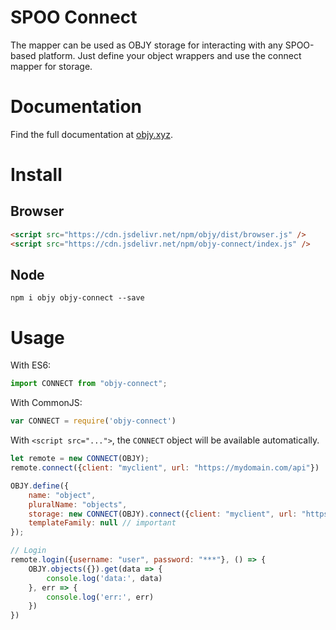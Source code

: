# SPOO Connect

The mapper can be used as OBJY storage for interacting with any SPOO-based platform. Just define your object wrappers and use the connect mapper for storage.

# Documentation

Find the full documentation at [objy.xyz](https://objy.xyz).

# Install

## Browser

```html
<script src="https://cdn.jsdelivr.net/npm/objy/dist/browser.js" />
<script src="https://cdn.jsdelivr.net/npm/objy-connect/index.js" />
```

## Node

```shell
npm i objy objy-connect --save
```

# Usage

With ES6:
```javascript
import CONNECT from "objy-connect";
```

With CommonJS:
```javascript
var CONNECT = require('objy-connect')
```

With `<script src="...">`, the `CONNECT` object will be available automatically.


```javascript
let remote = new CONNECT(OBJY);
remote.connect({client: "myclient", url: "https://mydomain.com/api"})

OBJY.define({
	name: "object",
	pluralName: "objects",
	storage: new CONNECT(OBJY).connect({client: "myclient", url: "https://mydomain.com/api"}),
	templateFamily: null // important
});

// Login
remote.login({username: "user", password: "***"}, () => {
	OBJY.objects({}).get(data => {
		console.log('data:', data)
	}, err => {
		console.log('err:', err)
	})
})
```